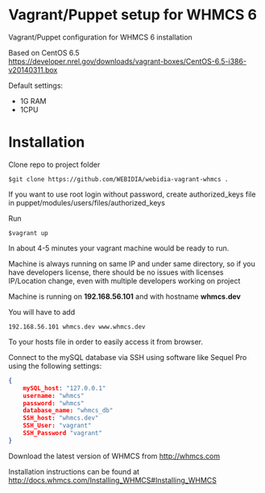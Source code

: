 # Vagrant/Puppet setup for WHMCS 6
Vagrant/Puppet configuration for WHMCS 6 installation

Based on CentOS 6.5 <br/>
https://developer.nrel.gov/downloads/vagrant-boxes/CentOS-6.5-i386-v20140311.box

Default settings:
<ul>
    <li>1G RAM</li>
    <li>1CPU</li>
</ul>

# Installation
Clone repo to project folder<br/>
```
$git clone https://github.com/WEBIDIA/webidia-vagrant-whmcs .
```
If you want to use root login without password, create authorized_keys file in puppet/modules/users/files/authorized_keys

Run<br/>
```
$vagrant up
```

In about 4-5 minutes your vagrant machine would be ready to run.

Machine is always running on same IP and under same directory, so if you have developers license,
there should be no issues with licenses IP/Location change, even with multiple developers working on project

Machine is running on <b>192.168.56.101</b> and with hostname <b>whmcs.dev</b>

You will have to add 
```
192.168.56.101 whmcs.dev www.whmcs.dev
```
To your hosts file in order to easily access it from browser.


Connect to the mySQL database via SSH using software like Sequel Pro using the following settings:
```json
{
    mySQL_host: "127.0.0.1"
    username: "whmcs"
    password: "whmcs"
    database_name: "whmcs_db"
    SSH_host: "whmcs.dev"
    SSH_User: "vagrant"
    SSH_Password "vagrant"
}
```

Download the latest version of WHMCS from http://whmcs.com 

Installation instructions can be found at http://docs.whmcs.com/Installing_WHMCS#Installing_WHMCS